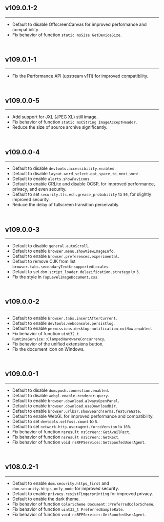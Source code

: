 
##	v109.0.1-2
*****
+	Default to disable OffscreenCanvas for improved performance and compatibility.
+	Fix behavior of function `static nsSize GetDeviceSize`.

<br />

##	v109.0.1-1
*****
+	Fix the Performance API (upstream v111) for improved compatibility.

<br />

##	v109.0.0-5
*****
+	Add support for JXL (JPEG XL) still image.
+	Fix behavior of function `static nsCString ImageAcceptHeader`.
+	Reduce the size of source archive significantly.

<br />

##	v109.0.0-4
*****
+	Default to disable `devtools.accessibility.enabled`.
+	Default to disable `layout.word_select.eat_space_to_next_word`.
+	Default to enable `alerts.showFavicons`.
+	Default to enable CRLite and disable OCSP, for improved performance, privacy, and even security.
+	Default to set `security.tls.ech.grease_probability` to `50`, for slightly improved security.
+	Reduce the delay of fullscreen transition perceivably.

<br />

##	v109.0.0-3
*****
+	Default to disable `general.autoScroll`.
+	Default to enable `browser.menu.showViewImageInfo`.
+	Default to enable `browser.preferences.experimental`.
+	Default to remove CJK from list `browser.tabs.secondaryTextUnsupportedLocales`.
+	Default to set `dom.script_loader.delazification.strategy` to `3`.
+	Fix the style in `TopLevelImageDocument.css`.

<br />

##	v109.0.0-2
*****
+	Default to enable `browser.tabs.insertAfterCurrent`.
+	Default to enable `devtools.webconsole.persistlog`.
+	Default to enable `permissions.desktop-notification.notNow.enabled`.
+	Fix behavior of function `uint32_t RuntimeService::ClampedHardwareConcurrency`.
+	Fix behavior of the unified extensions button.
+	Fix the document icon on Windows.

<br />

##	v109.0.0-1
*****
+	Default to disable `dom.push.connection.enabled`.
+	Default to disable `webgl.enable-renderer-query`.
+	Default to enable `browser.download.alwaysOpenPanel`.
+	Default to enable `browser.download.useDownloadDir`.
+	Default to enable `browser.urlbar.showSearchTerms.featureGate`.
+	Default to enable WebGL for improved performance and compatibility.
+	Default to set `devtools.selfxss.count` to `5`.
+	Default to set `network.http.useragent.forceVersion` to `108`.
+	Fix behavior of function `nsresult nsScreen::GetAvailRect`.
+	Fix behavior of function `nsresult nsScreen::GetRect`.
+	Fix behavior of function `void nsRFPService::GetSpoofedUserAgent`.

<br />

##	v108.0.2-1
*****
+	Default to enable `dom.security.https_first` and `dom.security.https_only_mode` for improved security.
+	Default to enable `privacy.resistFingerprinting` for improved privacy.
+	Default to enable the dark theme.
+	Fix behavior of function `ColorScheme Document::PreferredColorScheme`.
+	Fix behavior of function `uint32_t PreferredSampleRate`.
+	Fix behavior of function `void nsRFPService::GetSpoofedUserAgent`.

<br />

